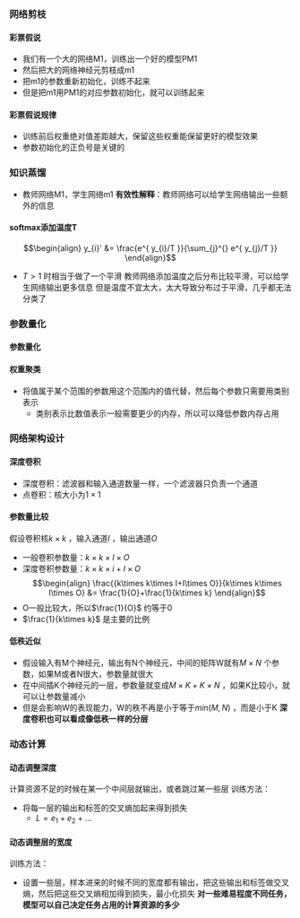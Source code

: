 ### 网络剪枝
#### 彩票假说
- 我们有一个大的网络M1，训练出一个好的模型PM1
- 然后把大的网络神经元剪枝成m1
- 把m1的参数重新初始化，训练不起来
- 但是把m1用PM1的对应参数初始化，就可以训练起来

#### 彩票假说规律
- 训练前后权重绝对值差距越大，保留这些权重能保留更好的模型效果
- 参数初始化的正负号是关键的

### 知识蒸馏
- 教师网络M1，学生网络m1
**有效性解释**：教师网络可以给学生网络输出一些额外的信息
#### softmax添加温度T
$$\begin{align}
y_{i}'  &= \frac{e^{ y_{i}/T  }}{\sum_{j}^{} e^{ y_{j}/T }}
\end{align}$$
- $T>1$ 时相当于做了一个平滑
教师网络添加温度之后分布比较平滑，可以给学生网络输出更多信息
但是温度不宜太大，太大导致分布过于平滑，几乎都无法分类了

### 参数量化
#### 参数量化
#### 权重聚类
- 将值属于某个范围的参数用这个范围内的值代替，然后每个参数只需要用类别表示
	- 类别表示比数值表示一般需要更少的内存，所以可以降低参数内存占用

### 网络架构设计
#### 深度卷积
- 深度卷积：滤波器和输入通道数量一样，一个滤波器只负责一个通道
- 点卷积：核大小为$1\times 1$ 
#### 参数量比较
假设卷积核$k\times k$ ，输入通道$I$ ，输出通道$O$ 
- 一般卷积参数量：$k\times k\times I\times O$ 
- 深度卷积参数量：$k\times k\times i+I\times O$ 
$$\begin{align}
\frac{{k\times k\times I+I\times O}}{k\times k\times I\times O}  &= \frac{1}{O}+\frac{1}{k\times k}
\end{align}$$
- O一般比较大，所以$\frac{1}{O}$ 约等于0
- $\frac{1}{k\times k}$ 是主要的比例

#### 低秩近似
- 假设输入有M个神经元，输出有N个神经元，中间的矩阵W就有$M\times N$ 个参数，如果M或者N很大，参数量就很大
- 在中间插K个神经元的一层，参数量就变成$M\times K+K\times N$ ，如果K比较小，就可以让参数量减小
- 但是会影响W的表现能力，W的秩不再是小于等于$min(M,N)$ ，而是小于K
**深度卷积也可以看成像低秩一样的分层**

### 动态计算
#### 动态调整深度
计算资源不足的时候在某一个中间层就输出，或者跳过某一些层
训练方法：
- 将每一层的输出和标签的交叉熵加起来得到损失
	- $L=e_{1}+e_{2}+\dots$
#### 动态调整层的宽度
训练方法：
- 设置一些层，样本进来的时候不同的宽度都有输出，把这些输出和标签做交叉熵，然后把这些交叉熵相加得到损失，最小化损失
**对一些难易程度不同任务，模型可以自己决定任务占用的计算资源的多少**